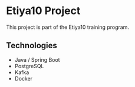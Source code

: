 # Etiya10 Project

This project is part of the Etiya10 training program.

## Technologies
- Java / Spring Boot
- PostgreSQL
- Kafka
- Docker
